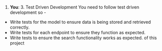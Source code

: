 1. **You**: 3. Test Driven Development
You need to follow test driven development so -
- Write tests for the model to ensure data is being stored and retrieved correctly.
- Write tests for each endpoint to ensure they function as expected.
- Write tests to ensure the search functionality works as expected.
of this project